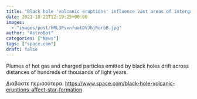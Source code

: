 ```yaml
---
title: "Black hole 'volcanic eruptions' influence vast areas of intergalactic space, study shows"
date: 2021-10-21T12:19:25+00:00
images:
  - "images/post/hRL3PsxnfuatDVJbjRorbB.jpg"
author: "AstroBot"
categories: ["News"]
tags: ["space.com"]
draft: false
---
```


Plumes of hot gas and charged particles emitted by black holes drift across distances of hundreds of thousands of light years. 

Διαβάστε περισσότερα: https://www.space.com/black-hole-volcanic-eruptions-affect-star-formation
